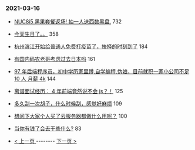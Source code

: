 ### 2021-03-16 
- [NUC8i5 黑果套餐返场! 抽一人送西数黑盘.](https://www.v2ex.com/t/762040) 732
- [今天生日了。。](https://www.v2ex.com/t/761927) 358
- [杭州滨江开始给普通人免费打疫苗了，抉择的时刻到了](https://www.v2ex.com/t/761973) 184
- [有国内码农老哥考虑过去日本吗](https://www.v2ex.com/t/761926) 161
- [97 年后端程序员，初中学历家里蹲,自学编程,伪娘，目前就职一家小公司不足 10 人 月薪 4k](https://www.v2ex.com/t/762116) 144
- [离谱面试经历： 4 年前端竟然说不会 js？！](https://www.v2ex.com/t/761963) 125
- [多久刮一次胡子，什么时候刮，感觉好麻烦](https://www.v2ex.com/t/762079) 109
- [想问下大家个人买了云服务器都做什么用呢？](https://www.v2ex.com/t/762023) 100
- [当你有钱了会去干些什么?](https://www.v2ex.com/t/762037) 83 

- [ < 上一页 ](https://github.com/able8/v2ex-hot-record/blob/master/2021-03-15.md) -------- [ 下一页 > ](https://github.com/able8/v2ex-hot-record/blob/master/2021-03-17.md)